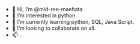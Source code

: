 - 👋 Hi, I’m @mid-ree-maehata
- 👀 I’m interested in python.
- 🌱 I’m currently learning python, SQL, Java Script.
- 💞️ I’m looking to collaborate on all.
- 📫 .

<!---
mid-ree-maehata/mid-ree-maehata is a ✨ special ✨ repository because its `README.md` (this file) appears on your GitHub profile.
You can click the Preview link to take a look at your changes.
--->
